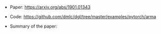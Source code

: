 * Paper: https://arxiv.org/abs/1901.01343
* Code: https://github.com/dmlc/dgl/tree/master/examples/pytorch/arma

* Summary of the paper:

